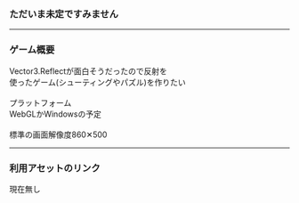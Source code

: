 ### ただいま未定ですみません

---

### ゲーム概要

Vector3.Reflectが面白そうだったので反射を<br>使ったゲーム(シューティングやパズル)を作りたい<br>
<br>
プラットフォーム<br>WebGLかWindowsの予定<br>
<br>
標準の画面解像度860✕500

---

### 利用アセットのリンク

現在無し


